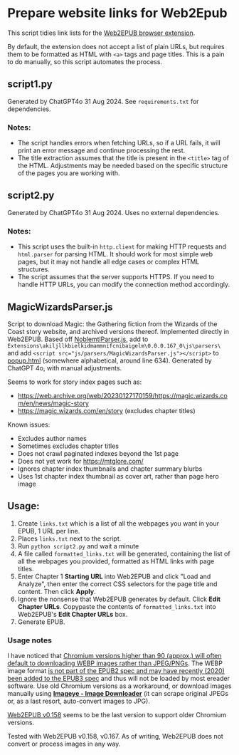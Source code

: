 # Prepare website links for Web2Epub

This script tidies link lists for the [Web2EPUB browser extension](https://github.com/dteviot/WebToEpub). 

By default, the extension does not accept a list of plain URLs, but requires them to be formatted as HTML with `<a>` tags and page titles. This is a pain to do manually, so this script automates the process.

## script1.py
Generated by ChatGPT4o 31 Aug 2024. See `requirements.txt` for dependencies.

### Notes:
- The script handles errors when fetching URLs, so if a URL fails, it will print an error message and continue processing the rest.
- The title extraction assumes that the title is present in the `<title>` tag of the HTML. Adjustments may be needed based on the specific structure of the pages you are working with.

## script2.py
Generated by ChatGPT4o 31 Aug 2024. Uses no external dependencies.

### Notes:
- This script uses the built-in `http.client` for making HTTP requests and `html.parser` for parsing HTML. It should work for most simple web pages, but it may not handle all edge cases or complex HTML structures.
- The script assumes that the server supports HTTPS. If you need to handle HTTP URLs, you can modify the connection method accordingly.

## MagicWizardsParser.js
Script to download Magic: the Gathering fiction from the Wizards of the Coast story website, and archived versions thereof. Implemented directly in Web2EPUB. Based off [NoblemtlParser.js](https://github.com/dteviot/WebToEpub/blob/ExperimentalTabMode/plugin/js/parsers/NoblemtlParser.js), add to `Extensions\akiljllkbielkidmammnifcnibaigelm\0.0.0.167_0\js\parsers\` and add `<script src="js/parsers/MagicWizardsParser.js"></script>` to [popup.html](https://github.com/dteviot/WebToEpub/blob/ExperimentalTabMode/plugin/popup.html) (somewhere alphabetical, around line 634). Generated by ChatGPT 4o, with manual adjustments. 

Seems to work for story index pages such as:
- https://web.archive.org/web/20230127170159/https://magic.wizards.com/en/news/magic-story
- https://magic.wizards.com/en/story (excludes chapter titles)

Known issues:
- Excludes author names
- Sometimes excludes chapter titles
- Does not crawl paginated indexes beyond the 1st page
- Does not yet work for https://mtglore.com/
- Ignores chapter index thumbnails and chapter summary blurbs 
- Uses 1st chapter index thumbnail as cover art, rather than page hero image

## Usage:

1. Create `links.txt` which is a list of all the webpages you want in your EPUB, 1 URL per line.
2. Places `links.txt` next to the script.
3. Run `python script2.py` and wait a minute
4. A file called `formatted_links.txt` will be generated, containing the list of all the webpages you provided, formatted as HTML links with page titles.
5. Enter Chapter 1 **Starting URL** into Web2EPUB and click "Load and Analyze", then enter the correct CSS selectors for the page title and content. Then click **Apply**. 
6. Ignore the nonsense that Web2EPUB generates by default. Click **Edit Chapter URLs**. Copypaste the contents of `formatted_links.txt` into Web2EPUB's **Edit Chapter URLs** box.
7. Generate EPUB. 

### Usage notes 
I have noticed that [Chromium versions higher than 90 (approx.) will often default to downloading WEBP images rather than JPEG/PNGs](https://github.com/win32ss/supermium/issues/679). The WEBP image format [is not part of the EPUB2 spec and may have recently (2020) been added to the EPUB3 spec](https://github.com/w3c/epub-specs/issues/1344) and thus will not be loaded by most ereader software. Use old Chromium versions as a workaround, or download images manually using **[Imageye - Image Downloader](https://chromewebstore.google.com/detail/image-downloader-imageye/agionbommeaifngbhincahgmoflcikhm)** (it can scrape original JPEGs or, as a last resort, auto-convert images to JPG). 

[Web2EPUB v0.158](https://github.com/dteviot/WebToEpub/releases/tag/0.0.0.158) seems to be the last version to support older Chromium versions.

Tested with Web2EPUB v0.158, v0.167. As of writing, Web2EPUB does not convert or process images in any way.
